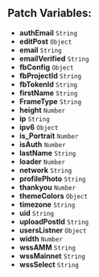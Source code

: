 ## Patch Variables:

* __authEmail__ ```String```
* __editPost__ ```Object```
* __email__ ```String```
* __emailVerified__ ```String```
* __fbConfig__ ```Object```
* __fbProjectId__ ```String```
* __fbTokenId__ ```String```
* __firstName__ ```String```
* __FrameType__ ```String```
* __height__ ```Number```
* __ip__ ```String```
* __ipv6__ ```Object```
* __is_Portrait__ ```Number```
* __isAuth__ ```Number```
* __lastName__ ```String```
* __loader__ ```Number```
* __network__ ```String```
* __profilePhoto__ ```String```
* __thankyou__ ```Number```
* __themeColors__ ```Object```
* __timezone__ ```String```
* __uid__ ```String```
* __uploadPostId__ ```String```
* __usersListner__ ```Object```
* __width__ ```Number```
* __wssAMM__ ```String```
* __wssMainnet__ ```String```
* __wssSelect__ ```String```

